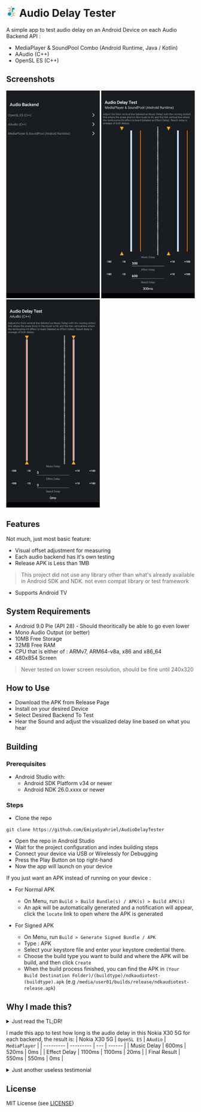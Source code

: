 #  <img src="readme/icon.png" alt="Icon" style="height: 1em"> Audio Delay Tester
A simple app to test audio delay on an Android Device on each Audio Backend API :
- MediaPlayer & SoundPool Combo (Android Runtime, Java / Kotlin)
- AAudio (C++)
- OpenSL ES (C++)

## Screenshots
<img src="readme/selector.png" alt="Shot_0" width="250px">
<img src="readme/offset_0.png" alt="Shot_1" width="250px">
<img src="readme/offset_1.png" alt="Shot_2" width="250px">

## Features
Not much, just most basic feature:
- Visual offset adjustment for measuring
- Each audio backend has it's own testing
- Release APK is Less than 1MB
> This project did not use any library other than what's already available in Android SDK and NDK. not even compat library or test framework
- Supports Android TV

## System Requirements
- Android 9.0 Pie (API 28) - Should theoritically be able to go even lower
- Mono Audio Output (or better)
- 10MB Free Storage
- 32MB Free RAM
- CPU that is either of : ARMv7, ARM64-v8a, x86 and x86_64
- 480x854 Screen
> Never tested on lower screen resolution, should be fine until 240x320

## How to Use
- Download the APK from Release Page
- Install on your desired Device
- Select Desired Backend To Test
- Hear the Sound and adjust the visualized delay line based on what you hear

## Building
### Prerequisites
- Android Studio with:
    - Android SDK Platform v34 or newer
    - Android NDK 26.0.xxxx or newer

### Steps
- Clone the repo
```shell
git clone https://github.com/EmiyaSyahriel/AudioDelayTester
```
- Open the repo in Android Studio
- Wait for the project configuration and index building steps
- Connect your device via USB or Wirelessly for Debugging
- Press the Play Button on top right-hand
- Now the app will launch on your device

If you just want an APK instead of running on your device :
- For Normal APK 
    - On Menu, run `Build > Build Bundle(s) / APK(s) > Build APK(s)`
    - An apk will be automatically generated and a notification will appear, click the `locate` link to open where the APK is generated
    
- For Signed APK 
    - On Menu, run `Build > Generate Signed Bundle / APK`
    - Type : APK
    - Select your keystore file and enter your keystore credential there.
    - Choose the build type you want to build and where the APK will be build, and then click `Create`
    - When the build process finished, you can find the APK in `(Your Build Destination Folder)/(buildtype)/ndkaudiotest-(buildtype).apk` (e.g `/media/user01/builds/release/ndkaudiotest-release.apk`)

## Why I made this?
<details>
<summary>Just read the TL;DR! </summary>
My phone, Nokia X30 5G is actually suffers from audio delay on games but not on normal media players like YouTube or MX Player, therefore I'd like to investigate what's happening, All games I've tested so far is Unity games, which by default uses their old modified FMOD unless the developer integrates other middleware. And the implication is that Unity's version of FMOD is only using OpenSL ES as it's backend.
</details>

I made this app to test how long is the audio delay in this Nokia X30 5G for each backend, the result is:
| Nokia X30 5G | `OpenSL ES` | `AAudio` | `MediaPlayer` |
| ---------    | ---------   | ---      | ------        |
| Music Delay  |  600ms      | 520ms    | 0ms           |
| Effect Delay |  1100ms     | 1100ms   | 20ms          |
| Final Result |  550ms      | 550ms    | 0ms           |

<details>
<summary>Just another useless testimonial </summary>
Therefore, If anyone notices when I'm sharing my ミリシタ gameplay on YouTube that is recorded on My Nokia X30 5G and notice that most of the notes is out of sync, That is actually a device issue guys, please believe me! Well, I still have my Nokia T20 here which have perfect audio sync, just the spec is not very high to allow for good 3D rendering on games.
</details>

## License 
MIT License (see [LICENSE](LICENSE))